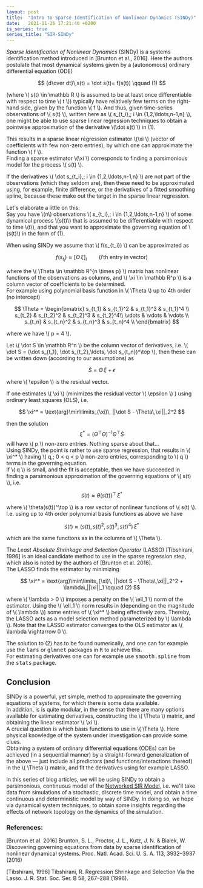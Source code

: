 ```yaml
---
layout: post
title:  "Intro to Sparse Identification of Nonlinear Dynamics (SINDy)"
date:   2021-11-26 17:21:40 +0200
is_series: true
series_title: "SIR-SINDy"
---
```



<em>Sparse Identification of Nonlinear Dynamics</em> (SINDy) is a systems identification method introduced in [Brunton et al., 2016].
Here the authors postulate that most dynamical systems given by a (autonomous) ordinary differential equation (ODE)

$$ {d\over dt}\,s(t) = \dot s(t)= f(s(t)) \qquad (1) $$

(where \\( s(t) \in \mathbb R \\) is assumed to be at least once differentiable with respect to time \\( t \\))
typically have relatively few terms on the right-hand side, given by the function \\( f \\). And thus, given time-series observations of \\( s(t) \\), written here as \\( s_{t_i},\; i \in \{1,2,\ldots,n-1,n\} \\),
one might be able to use sparse linear regression techniques to obtain a pointwise approximation of the derivative \\(\dot s(t) \\) in (1).<br>

This results in a sparse linear regression estimator \\(\xi \\) (vector of coefficients with few non-zero entries),
by which one can approximate the function \\( f \\).<br>
Finding a sparse estimator \\(\xi \\) corresponds to finding a parsimonious model for the process \\( s(t) \\).

If the derivatives \\( \dot s_{t_i},\; i \in \{1,2,\ldots,n-1,n\} \\) are not part of the observations (which they seldom are), then these need to be approximated using, for example, finite difference, or the derivatives of a fitted smoothing spline, because these make out the target in the sparse linear regression.

Let's elaborate a little on this:<br>
Say you have \\(n\\) observations \\( s_{t_i},\; i \in \{1,2,\ldots,n-1,n\} \\) of some dynamical process \\(s(t)\\)
that is assumed to be differentiable with respect to time \\(t\\),
and that you want to approximate the governing equation of \\(s(t)\\) in the form of (1).

When using SINDy we assume that \\( f(s_{t_i}) \\) can be approximated as

$$ f(s_{t_i}) \approx [\Theta\,\xi]_i \qquad (i'\text{th entry in vector})$$

where the \\( \Theta \in \mathbb R^{n \times p} \\) matrix has nonlinear functions of the observations as columns,
and \\( \xi \in \mathbb R^p \\) is a column vector of coefficients to be determined.<br>
For example using polynomial basis function in \\( \Theta \\) up to 4th order (no intercept)

$$ 
\Theta = \begin{bmatrix} s_{t_1} & s_{t_1}^2 & s_{t_1}^3 & s_{t_1}^4 \\
                            s_{t_2} & s_{t_2}^2 & s_{t_2}^3 & s_{t_2}^4\\
                            \vdots & \vdots & \vdots \\
                            s_{t_n} & s_{t_n}^2 & s_{t_n}^3 & s_{t_n}^4 \\
\end{bmatrix} 
$$

where we have \\( p = 4 \\).

Let \\( \dot S \in \mathbb R^n \\) be the column vector of derivatives, i.e. \\( \dot S = (\dot s_{t_1}, \dot s_{t_2},\ldots, \dot s_{t_n})^\top \\),
then these can be written down (according to our assumptions) as

$$ \dot S = \Theta\,\xi + \epsilon$$

where \\( \epsilon \\) is the residual vector.

If one estimates \\( \xi \\) (minimizes the residual vector \\( \epsilon \\) ) using ordinary least squares (OLS), i.e.

$$ 
\xi^* = \text{arg}\min\limits_{\xi}\, ||\dot S - \Theta\,\xi||_2^2
$$

then the solution 
$$ 
\xi^*=(\Theta^\top \Theta)^{-1}\Theta^\top \dot S
$$ 
will have \\( p \\) non-zero entries. Nothing sparse about that...<br>
Using SINDy, the point is rather to use sparse regression, that results in \\( \xi^* \\) having  \\( q,\; 0 < q < p \\) non-zero entries,
corresponding to \\( q \\) terms in the governing equation. <br>
If \\( q \\) is small, and the fit is acceptable, then we have succeeded in finding
a parsimonious approximation of the governing equations of \\( s(t) \\), i.e.

$$ \dot s(t) \approx \theta(s(t))^\top\,\xi^* $$

where \\( \theta(s(t))^\top \\) is a row vector of nonlinear functions of \\( s(t) \\).<br>
I.e. using up to 4th order polynomial basis functions as above we have

$$ \dot s(t) \approx ( s(t), s(t)^2, s(t)^3, s(t)^4 )\,\xi^*  $$

which are the same functions as in the columns of \\( \Theta \\).

The <em>Least Absolute Shrinkage and Selection Operator</em> (LASSO) [Tibshirani, 1996] is an ideal candidate method to use in the sparse regression step,
which also is noted by the authors of [Brunton et al. 2016].<br>
The LASSO finds the estimator by minimizing

$$ \xi^* = \text{arg}\min\limits_{\xi}\, ||\dot S - \Theta\,\xi||_2^2 + \lambda\,||\xi||_1 \qquad (2) $$

where \\( \lambda > 0 \\) imposes a penalty on the \\( \ell_1 \\) norm of the estimator. Using the \\( \ell_1 \\) norm results
in (depending on the magnitude of \\( \lambda \\)) some entries of \\( \xi^* \\) being effectively zero.
Thereby, the LASSO acts as a model selection method parameterized by \\( \lambda \\).
Note that the LASSO estimator converges to the OLS estimator as \\( \lambda \rightarrow 0 \\).

The solution to (2) has to be found numerically, and one can for example use the <samp>lars</samp> or <samp>glmnet</samp> packages in <samp>R</samp> to achieve this.<br>
For estimating derivatives one can for example use <samp>smooth.spline</samp> from the <samp>stats</samp> package.

## Conclusion
SINDy is a powerful, yet simple, method to approximate the governing equations of systems, for which there is some data available.<br>
In addition, is is quite modular, in the sense that there are many options available for estimating derivatives, constructing the \\( \Theta \\) matrix,
and obtaining the linear estimator \\( \xi \\).<br>
A crucial question is which basis functions to use in \\( \Theta \\). Here physical knowledge of the system under investigation can provide some clues.<br>
Obtaining a system of ordinary differential equations (ODEs) can be achieved (in a sequential manner) by a straight-forward generalization of the above &mdash;
just include all predictors (and functions/interactions thereof) in the \\( \Theta \\) matrix, and fit the derivatives using for example LASSO.

In this series of blog articles, we will be using SINDy to obtain a parsimonious, continuous model of the <a href="{% post_url 2021-12-14-networked-sir %}">Networked SIR Model</a>, i.e. we'll take data from simulations of a stochastic, discrete time model, and obtain a time continuous and deterministic model by way of SINDy. In doing so, we hope via dynamical system techniques, to obtain some insights regarding the effects of network topology on the dynamics of the simulation.

### References:
[Brunton et al. 2016] Brunton, S. L., Proctor, J. L., Kutz, J. N. & Bialek, W.
Discovering governing equations from data by sparse identification of nonlinear dynamical systems. Proc. Natl. Acad. Sci. U. S. A. 113, 3932–3937 (2016)

[Tibshirani, 1996] Tibshirani, R. Regression Shrinkage and Selection Via the Lasso. J. R. Stat. Soc. Ser. B 58, 267–288 (1996).
